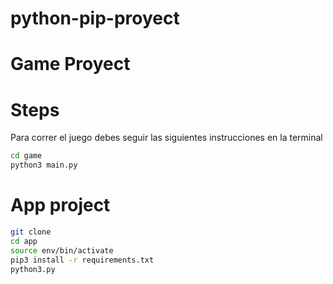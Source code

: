 # python-pip-proyect

# Game Proyect

# Steps

Para correr el juego debes seguir las siguientes instrucciones en la terminal

```sh
cd game
python3 main.py
```

# App project
```sh
git clone
cd app
source env/bin/activate
pip3 install -r requirements.txt
python3.py
```